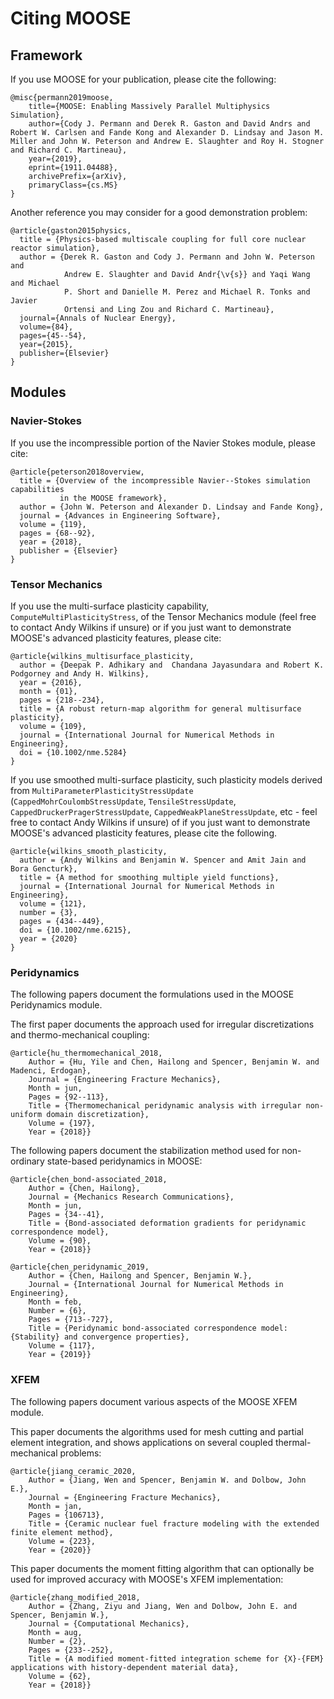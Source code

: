 # Citing MOOSE

## Framework

If you use MOOSE for your publication, please cite the following:

```
@misc{permann2019moose,
    title={MOOSE: Enabling Massively Parallel Multiphysics Simulation},
    author={Cody J. Permann and Derek R. Gaston and David Andrs and Robert W. Carlsen and Fande Kong and Alexander D. Lindsay and Jason M. Miller and John W. Peterson and Andrew E. Slaughter and Roy H. Stogner and Richard C. Martineau},
    year={2019},
    eprint={1911.04488},
    archivePrefix={arXiv},
    primaryClass={cs.MS}
}
```

Another reference you may consider for a good demonstration problem:

```
@article{gaston2015physics,
  title = {Physics-based multiscale coupling for full core nuclear reactor simulation},
  author = {Derek R. Gaston and Cody J. Permann and John W. Peterson and
            Andrew E. Slaughter and David Andr{\v{s}} and Yaqi Wang and Michael
            P. Short and Danielle M. Perez and Michael R. Tonks and Javier
            Ortensi and Ling Zou and Richard C. Martineau},
  journal={Annals of Nuclear Energy},
  volume={84},
  pages={45--54},
  year={2015},
  publisher={Elsevier}
}
```

## Modules

### Navier-Stokes

If you use the incompressible portion of the Navier Stokes module, please cite:

```
@article{peterson2018overview,
  title = {Overview of the incompressible Navier--Stokes simulation capabilities
           in the MOOSE framework},
  author = {John W. Peterson and Alexander D. Lindsay and Fande Kong},
  journal = {Advances in Engineering Software},
  volume = {119},
  pages = {68--92},
  year = {2018},
  publisher = {Elsevier}
}
```

### Tensor Mechanics

If you use the multi-surface plasticity capability, `ComputeMultiPlasticityStress`, of the Tensor Mechanics module (feel free to contact Andy Wilkins if unsure) or if you just want to demonstrate MOOSE's advanced plasticity features, please cite:

```
@article{wilkins_multisurface_plasticity,
  author = {Deepak P. Adhikary and  Chandana Jayasundara and Robert K. Podgorney and Andy H. Wilkins},
  year = {2016},
  month = {01},
  pages = {218--234},
  title = {A robust return-map algorithm for general multisurface plasticity},
  volume = {109},
  journal = {International Journal for Numerical Methods in Engineering},
  doi = {10.1002/nme.5284}
}
```

If you use smoothed multi-surface plasticity, such plasticity models derived from `MultiParameterPlasticityStressUpdate` (`CappedMohrCoulombStressUpdate`, `TensileStressUpdate`, `CappedDruckerPragerStressUpdate`, `CappedWeakPlaneStressUpdate`, etc - feel free to contact Andy Wilkins if unsure) of if you just want to demonstrate MOOSE's advanced plasticity features, please cite the following.

```
@article{wilkins_smooth_plasticity,
  author = {Andy Wilkins and Benjamin W. Spencer and Amit Jain and Bora Gencturk},
  title = {A method for smoothing multiple yield functions},
  journal = {International Journal for Numerical Methods in Engineering},
  volume = {121},
  number = {3},
  pages = {434--449},
  doi = {10.1002/nme.6215},
  year = {2020}
}
```

### Peridynamics

The following papers document the formulations used in the MOOSE Peridynamics module.

The first paper documents the approach used for irregular discretizations and thermo-mechanical coupling:

```
@article{hu_thermomechanical_2018,
	Author = {Hu, Yile and Chen, Hailong and Spencer, Benjamin W. and Madenci, Erdogan},
	Journal = {Engineering Fracture Mechanics},
	Month = jun,
	Pages = {92--113},
	Title = {Thermomechanical peridynamic analysis with irregular non-uniform domain discretization},
	Volume = {197},
	Year = {2018}}
```

The following papers document the stabilization method used for non-ordinary state-based peridynamics in MOOSE:

```
@article{chen_bond-associated_2018,
	Author = {Chen, Hailong},
	Journal = {Mechanics Research Communications},
	Month = jun,
	Pages = {34--41},
	Title = {Bond-associated deformation gradients for peridynamic correspondence model},
	Volume = {90},
	Year = {2018}}

@article{chen_peridynamic_2019,
	Author = {Chen, Hailong and Spencer, Benjamin W.},
	Journal = {International Journal for Numerical Methods in Engineering},
	Month = feb,
	Number = {6},
	Pages = {713--727},
	Title = {Peridynamic bond-associated correspondence model: {Stability} and convergence properties},
	Volume = {117},
	Year = {2019}}
```

### XFEM

The following papers document various aspects of the MOOSE XFEM module.

This paper documents the algorithms used for mesh cutting and partial element integration, and shows applications on several coupled thermal-mechanical problems:

```
@article{jiang_ceramic_2020,
	Author = {Jiang, Wen and Spencer, Benjamin W. and Dolbow, John E.},
	Journal = {Engineering Fracture Mechanics},
	Month = jan,
	Pages = {106713},
	Title = {Ceramic nuclear fuel fracture modeling with the extended finite element method},
	Volume = {223},
	Year = {2020}}
```

This paper documents the moment fitting algorithm that can optionally be used for improved accuracy with MOOSE's XFEM implementation:

```
@article{zhang_modified_2018,
	Author = {Zhang, Ziyu and Jiang, Wen and Dolbow, John E. and Spencer, Benjamin W.},
	Journal = {Computational Mechanics},
	Month = aug,
	Number = {2},
	Pages = {233--252},
	Title = {A modified moment-fitted integration scheme for {X}-{FEM} applications with history-dependent material data},
	Volume = {62},
	Year = {2018}}
```
